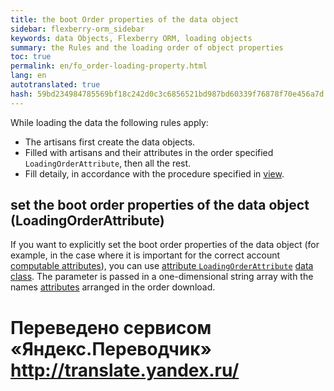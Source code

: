 ```yaml
--- 
title: the boot Order properties of the data object 
sidebar: flexberry-orm_sidebar 
keywords: data Objects, Flexberry ORM, loading objects 
summary: the Rules and the loading order of object properties 
toc: true 
permalink: en/fo_order-loading-property.html 
lang: en 
autotranslated: true 
hash: 59bd234984785569bf18c242d0c3c6856521bd987bd60339f76878f70e456a7d 
--- 
```


While loading the data the following rules apply: 

* The artisans first create the data objects. 
* Filled with artisans and their attributes in the order specified `LoadingOrderAttribute`, then all the rest. 
* Fill detaily, in accordance with the procedure specified in [view](fd_view-definition.html). 

## set the boot order properties of the data object (LoadingOrderAttribute) 

If you want to explicitly set the boot order properties of the data object (for example, in the case where it is important for the correct account [computable attributes](fo_nonstored-calculated-properties.html)), you can use [attribute `LoadingOrderAttribute`](fd_data-classes.html) [data class](fo_data-object.html). The parameter is passed in a one-dimensional string array with the names [attributes](fo_attributes-class-data.html) arranged in the order download.


 # Переведено сервисом «Яндекс.Переводчик» http://translate.yandex.ru/